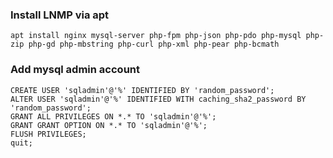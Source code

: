 ### Install LNMP via apt
```
apt install nginx mysql-server php-fpm php-json php-pdo php-mysql php-zip php-gd php-mbstring php-curl php-xml php-pear php-bcmath
```

### Add mysql admin account
```
CREATE USER 'sqladmin'@'%' IDENTIFIED BY 'random_password';
ALTER USER 'sqladmin'@'%' IDENTIFIED WITH caching_sha2_password BY 'random_password';
GRANT ALL PRIVILEGES ON *.* TO 'sqladmin'@'%';
GRANT GRANT OPTION ON *.* TO 'sqladmin'@'%';
FLUSH PRIVILEGES;
quit;
```
